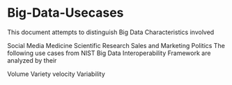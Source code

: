 # Big-Data-Usecases
This document attempts to distinguish Big Data Characteristics involved

Social Media
Medicine
Scientific Research
Sales and Marketing
Politics
The following use cases from NIST Big Data Interoperability Framework are analyzed by their

Volume
Variety
velocity
Variability
